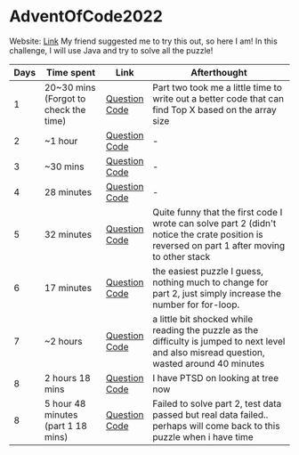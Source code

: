 # AdventOfCode2022

Website: [Link](https://adventofcode.com/)
My friend suggested me to try this out, so here I am! In this challenge, I will use Java and try to solve all the puzzle!

|  Days | Time spent                            | Link                                                                                                                               | Afterthought |
| ------ |---------------------------------------|------------------------------------------------------------------------------------------------------------------------------------| --------- |
| 1 | 20~30 mins (Forgot to check the time) | [Question](https://adventofcode.com/2022/day/1)<br />[Code](src/main/java/com/gmail/legamemc/adventofcode2022/questions/Day1.java) | Part two took me a little time to write out a better code that can find Top X based on the array size
| 2 | ~1 hour                               | [Question](https://adventofcode.com/2022/day/2)<br />[Code](src/main/java/com/gmail/legamemc/adventofcode2022/questions/Day2.java) |-
| 3 | ~30 mins                              | [Question](https://adventofcode.com/2022/day/3)<br />[Code](src/main/java/com/gmail/legamemc/adventofcode2022/questions/Day3.java) |-
| 4 | 28 minutes                            | [Question](https://adventofcode.com/2022/day/4)<br />[Code](src/main/java/com/gmail/legamemc/adventofcode2022/questions/Day4.java) |-
| 5 | 32 minutes                            | [Question](https://adventofcode.com/2022/day/5)<br />[Code](src/main/java/com/gmail/legamemc/adventofcode2022/questions/Day5.java) | Quite funny that the first code I wrote can solve part 2 (didn't notice the crate position is reversed on part 1 after moving to other stack
| 6 | 17 minutes                            | [Question](https://adventofcode.com/2022/day/6)<br />[Code](src/main/java/com/gmail/legamemc/adventofcode2022/questions/Day6.java) | the easiest puzzle I guess, nothing much to change for part 2, just simply increase the number for for-loop. 
| 7 | ~2 hours                              | [Question](https://adventofcode.com/2022/day/7)<br />[Code](src/main/java/com/gmail/legamemc/adventofcode2022/questions/Day7.java) | a little bit shocked while reading the puzzle as the difficulty is jumped to next level <br />and also misread question, wasted around 40 minutes
| 8 | 2 hours 18 mins                       | [Question](https://adventofcode.com/2022/day/8)<br />[Code](src/main/java/com/gmail/legamemc/adventofcode2022/questions/Day8.java) | I have PTSD on looking at tree now
| 8 | 5 hour 48 minutes (part 1 18 mins)    | [Question](https://adventofcode.com/2022/day/9)<br />[Code](src/main/java/com/gmail/legamemc/adventofcode2022/questions/Day9.java) | Failed to solve part 2, test data passed but real data failed.. perhaps will come back to this puzzle when i have time
